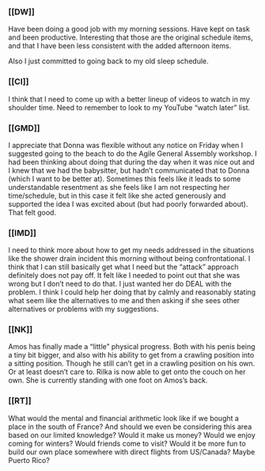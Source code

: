 ### [[DW]]
Have been doing a good job with my morning sessions. Have kept on task and been productive. Interesting that those are the original schedule items, and that I have been less consistent with the added afternoon items.

Also I just committed to going back to my old sleep schedule. 

### [[CI]]
I think that I need to come up with a better lineup of videos to watch in my shoulder time. Need to remember to look to my YouTube “watch later” list. 

### [[GMD]]
I appreciate that Donna was flexible without any notice on Friday when I suggested going to the beach to do the Agile General Assembly workshop. I had been thinking about doing that during the day when it was nice out and I knew that we had the babysitter, but hadn’t communicated that to Donna (which I want to be better at). Sometimes this feels like it leads to some understandable resentment as she feels like I am not respecting her time/schedule, but in this case it felt like she acted generously and supported the idea I was excited about (but had poorly forwarded about). That felt good.

### [[IMD]]
I need to think more about how to get my needs addressed in the situations like the shower drain incident this morning without being confrontational. I think that I can still basically get what I need but the “attack” approach definitely does not pay off. It felt like I needed to point out that she was wrong but I don’t need to do that. I just wanted her do DEAL with the problem. I think I could help her doing that by calmly and reasonably stating what seem like the alternatives to me and then asking if she sees other alternatives or problems with my suggestions.

### [[NK]]
Amos has finally made a “little” physical progress. Both with his penis being a tiny bit bigger, and also with his ability to get from a crawling position into a sitting position. Though he still can’t get in a crawling position on his own. Or at least doesn’t care to. Rilka is now able to get onto the couch on her own. She is currently standing with one foot on Amos’s back. 

### [[RT]]
What would the mental and financial arithmetic look like if we bought a place in the south of France? And should we even be considering this area based on our limited knowledge? Would it make us money? Would we enjoy coming for winters? Would friends come to visit? Would it be more fun to build our own place somewhere with direct flights from US/Canada? Maybe Puerto Rico?
